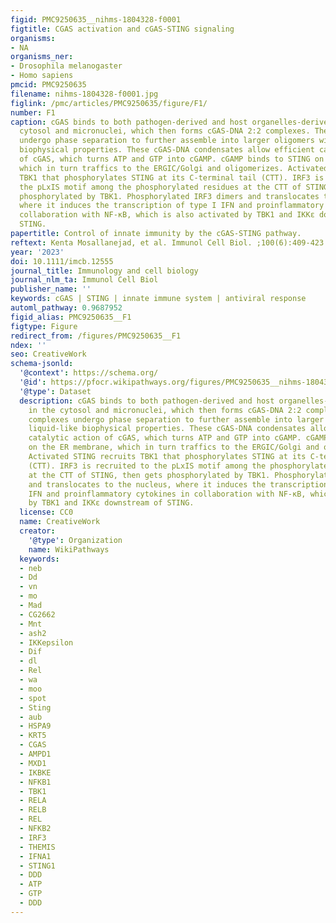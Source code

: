 ```yaml
---
figid: PMC9250635__nihms-1804328-f0001
figtitle: CGAS activation and cGAS-STING signaling
organisms:
- NA
organisms_ner:
- Drosophila melanogaster
- Homo sapiens
pmcid: PMC9250635
filename: nihms-1804328-f0001.jpg
figlink: /pmc/articles/PMC9250635/figure/F1/
number: F1
caption: cGAS binds to both pathogen-derived and host organelles-derived DNA in the
  cytosol and micronuclei, which then forms cGAS-DNA 2:2 complexes. These complexes
  undergo phase separation to further assemble into larger oligomers with liquid-like
  biophysical properties. These cGAS-DNA condensates allow efficient catalytic action
  of cGAS, which turns ATP and GTP into cGAMP. cGAMP binds to STING on the ER membrane,
  which in turn traffics to the ERGIC/Golgi and oligomerizes. Activated STING recruits
  TBK1 that phosphorylates STING at its C-terminal tail (CTT). IRF3 is recruited to
  the pLxIS motif among the phosphorylated residues at the CTT of STING, then gets
  phosphorylated by TBK1. Phosphorylated IRF3 dimers and translocates to the nucleus,
  where it induces the transcription of type I IFN and proinflammatory cytokines in
  collaboration with NF-κB, which is also activated by TBK1 and IKKε downstream of
  STING.
papertitle: Control of innate immunity by the cGAS-STING pathway.
reftext: Kenta Mosallanejad, et al. Immunol Cell Biol. ;100(6):409-423.
year: '2023'
doi: 10.1111/imcb.12555
journal_title: Immunology and cell biology
journal_nlm_ta: Immunol Cell Biol
publisher_name: ''
keywords: cGAS | STING | innate immune system | antiviral response
automl_pathway: 0.9687952
figid_alias: PMC9250635__F1
figtype: Figure
redirect_from: /figures/PMC9250635__F1
ndex: ''
seo: CreativeWork
schema-jsonld:
  '@context': https://schema.org/
  '@id': https://pfocr.wikipathways.org/figures/PMC9250635__nihms-1804328-f0001.html
  '@type': Dataset
  description: cGAS binds to both pathogen-derived and host organelles-derived DNA
    in the cytosol and micronuclei, which then forms cGAS-DNA 2:2 complexes. These
    complexes undergo phase separation to further assemble into larger oligomers with
    liquid-like biophysical properties. These cGAS-DNA condensates allow efficient
    catalytic action of cGAS, which turns ATP and GTP into cGAMP. cGAMP binds to STING
    on the ER membrane, which in turn traffics to the ERGIC/Golgi and oligomerizes.
    Activated STING recruits TBK1 that phosphorylates STING at its C-terminal tail
    (CTT). IRF3 is recruited to the pLxIS motif among the phosphorylated residues
    at the CTT of STING, then gets phosphorylated by TBK1. Phosphorylated IRF3 dimers
    and translocates to the nucleus, where it induces the transcription of type I
    IFN and proinflammatory cytokines in collaboration with NF-κB, which is also activated
    by TBK1 and IKKε downstream of STING.
  license: CC0
  name: CreativeWork
  creator:
    '@type': Organization
    name: WikiPathways
  keywords:
  - neb
  - Dd
  - vn
  - mo
  - Mad
  - CG2662
  - Mnt
  - ash2
  - IKKepsilon
  - Dif
  - dl
  - Rel
  - wa
  - moo
  - spot
  - Sting
  - aub
  - HSPA9
  - KRT5
  - CGAS
  - AMPD1
  - MXD1
  - IKBKE
  - NFKB1
  - TBK1
  - RELA
  - RELB
  - REL
  - NFKB2
  - IRF3
  - THEMIS
  - IFNA1
  - STING1
  - DDD
  - ATP
  - GTP
  - DDD
---
```


